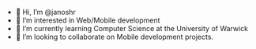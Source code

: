 - 👋 Hi, I’m @janoshr
- 👀 I’m interested in Web/Mobile development
- 🌱 I’m currently learning Computer Science at the University of Warwick
- 💞️ I’m looking to collaborate on Mobile development projects.

<!---
janoshr/janoshr is a ✨ special ✨ repository because its `README.md` (this file) appears on your GitHub profile.
You can click the Preview link to take a look at your changes.
--->
